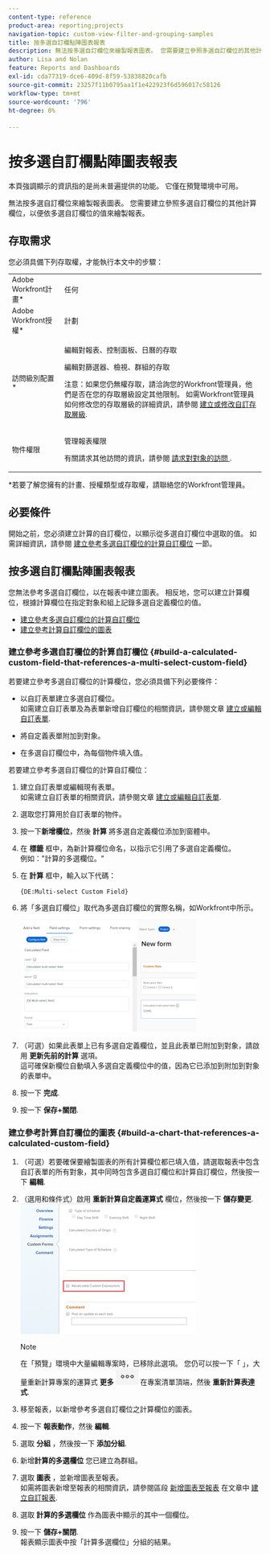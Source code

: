 ```yaml
---
content-type: reference
product-area: reporting;projects
navigation-topic: custom-view-filter-and-grouping-samples
title: 按多選自訂欄點陣圖表報表
description: 無法按多選自訂欄位來繪製報表圖表。 您需要建立參照多選自訂欄位的其他計算欄位，以便依多選自訂欄位的值來繪製報表。
author: Lisa and Nolan
feature: Reports and Dashboards
exl-id: cda77319-dce6-409d-8f59-53838820cafb
source-git-commit: 23257f11b0795aa1f1e422923f6d596017c58126
workflow-type: tm+mt
source-wordcount: '796'
ht-degree: 0%

---
```


# 按多選自訂欄點陣圖表報表

<span class="preview">本頁強調顯示的資訊指的是尚未普遍提供的功能。 它僅在預覽環境中可用。</span>

無法按多選自訂欄位來繪製報表圖表。 您需要建立參照多選自訂欄位的其他計算欄位，以便依多選自訂欄位的值來繪製報表。

## 存取需求

您必須具備下列存取權，才能執行本文中的步驟：

<table style="table-layout:auto"> 
 <col> 
 <col> 
 <tbody> 
  <tr> 
   <td role="rowheader">Adobe Workfront計畫*</td> 
   <td> <p>任何</p> </td> 
  </tr> 
  <tr> 
   <td role="rowheader">Adobe Workfront授權*</td> 
   <td> <p>計劃 </p> </td> 
  </tr> 
  <tr> 
   <td role="rowheader">訪問級別配置*</td> 
   <td> <p>編輯對報表、控制面板、日曆的存取</p> <p>編輯對篩選器、檢視、群組的存取</p> <p>注意：如果您仍無權存取，請洽詢您的Workfront管理員，他們是否在您的存取層級設定其他限制。 如需Workfront管理員如何修改您的存取層級的詳細資訊，請參閱 <a href="../../../administration-and-setup/add-users/configure-and-grant-access/create-modify-access-levels.md" class="MCXref xref">建立或修改自訂存取層級</a>.</p> </td> 
  </tr> 
  <tr> 
   <td role="rowheader">物件權限</td> 
   <td> <p>管理報表權限</p> <p>有關請求其他訪問的資訊，請參閱 <a href="../../../workfront-basics/grant-and-request-access-to-objects/request-access.md" class="MCXref xref">請求對對象的訪問 </a>.</p> </td> 
  </tr> 
 </tbody> 
</table>

&#42;若要了解您擁有的計畫、授權類型或存取權，請聯絡您的Workfront管理員。

## 必要條件

開始之前，您必須建立計算的自訂欄位，以顯示從多選自訂欄位中選取的值。 如需詳細資訊，請參閱 [建立參考多選自訂欄位的計算自訂欄位](#build-a-calculated-custom-field-that-references-a-multi-select-custom-field) 一節。

## 按多選自訂欄點陣圖表報表

<!--
<p data-mc-conditions="QuicksilverOrClassic.Draft mode">(NOTE: this moved to its own article, linked in the Note above!)</p>
-->

您無法參考多選自訂欄位，以在報表中建立圖表。 相反地，您可以建立計算欄位，根據計算欄位在指定對象和組上記錄多選自定義欄位的值。 

* [建立參考多選自訂欄位的計算自訂欄位](#build-a-calculated-custom-field-that-references-a-multi-select-custom-field)
* [建立參考計算自訂欄位的圖表](#build-a-chart-that-references-a-calculated-custom-field)

### 建立參考多選自訂欄位的計算自訂欄位 {#build-a-calculated-custom-field-that-references-a-multi-select-custom-field}

若要建立參考多選自訂欄位的計算欄位，您必須具備下列必要條件：

* 以自訂表單建立多選自訂欄位。\
   如需建立自訂表單及為表單新增自訂欄位的相關資訊，請參閱文章 [建立或編輯自訂表單](../../../administration-and-setup/customize-workfront/create-manage-custom-forms/create-or-edit-a-custom-form.md).

* 將自定義表單附加到對象。
* 在多選自訂欄位中，為每個物件填入值。

若要建立參考多選自訂欄位的計算自訂欄位：

1. 建立自訂表單或編輯現有表單。\
   如需建立自訂表單的相關資訊，請參閱文章 [建立或編輯自訂表單](../../../administration-and-setup/customize-workfront/create-manage-custom-forms/create-or-edit-a-custom-form.md).

1. 選取您打算用於自訂表單的物件。
1. 按一下&#x200B;**新增欄位**，然後 **計算** 將多選自定義欄位添加到窗體中。

1. 在 **標籤** 框中，為新計算欄位命名，以指示它引用了多選自定義欄位。\
   例如：&quot;計算的多選欄位。&quot;

1. 在 **計算** 框中，輸入以下代碼：

   ```
   {DE:Multi-select Custom Field}
   ```

1. 將「多選自訂欄位」取代為多選自訂欄位的實際名稱，如Workfront中所示。

   ![](assets/calculated-multi-select-custom-field-nwe-350x223.png)

1. （可選）如果此表單上已有多選自定義欄位，並且此表單已附加到對象，請啟用 **更新先前的計算** 選項。\
   這可確保新欄位自動填入多選自定義欄位中的值，因為它已添加到附加到對象的表單中。

1. 按一下 **完成**.
1. 按一下 **保存+關閉**.

### 建立參考計算自訂欄位的圖表 {#build-a-chart-that-references-a-calculated-custom-field}

1. （可選）若要確保要繪製圖表的所有計算欄位都已填入值，請選取報表中包含自訂表單的所有對象，其中同時包含多選自訂欄位和計算自訂欄位，然後按一下 **編輯**.
1. （選用和條件式）啟用 **重新計算自定義運算式** 欄位，然後按一下 **儲存變更**.\
   ![](assets/recalculate-custom-expressions-350x259.png)

   >[!NOTE]
   >
   ><span class="preview">在「預覽」環境中大量編輯專案時，已移除此選項。  您仍可以按一下「 」，大量重新計算專案的運算式 **更多** ![](assets/more-icon-45x33.png) 在專案清單頂端，然後 **重新計算表達式**. </span>


1. 移至報表，以新增參考多選自訂欄位之計算欄位的圖表。
1. 按一下 **報表動作**，然後 **編輯**.

1. 選取 <strong>分組</strong> ，然後按一下 <strong>添加分組</strong>.
1. 新增<strong>計算的多選欄位</strong> 您已建立為群組。
1. 選取 <strong>圖表</strong> ，並新增圖表至報表。<br>如需將圖表新增至報表的相關資訊，請參閱區段 <a href="../../../reports-and-dashboards/reports/creating-and-managing-reports/create-custom-report.md#add-a-chart" class="MCXref xref">新增圖表至報表</a> 在文章中 <a href="../../../reports-and-dashboards/reports/creating-and-managing-reports/create-custom-report.md" class="MCXref xref">建立自訂報表</a>.
1. 選取 <strong>計算的多選欄位</strong> 作為圖表中顯示的其中一個欄位。
1. 按一下 <strong>儲存+關閉</strong>.<br>報表顯示圖表中按「計算多選欄位」分組的結果。
